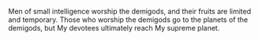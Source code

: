 Men of small intelligence worship the demigods, and their fruits are limited and temporary. Those who worship the demigods go to the planets of the demigods, but My devotees ultimately reach My supreme planet.